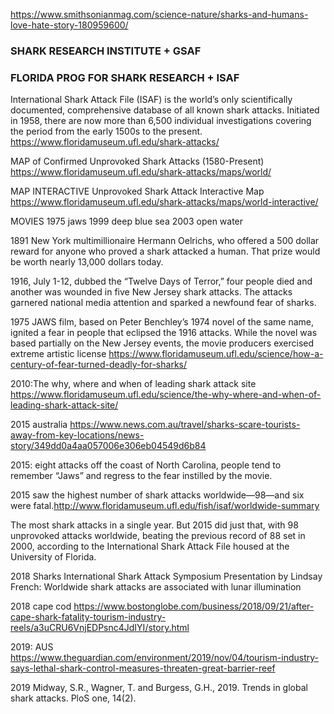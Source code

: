 
https://www.smithsonianmag.com/science-nature/sharks-and-humans-love-hate-story-180959600/

### SHARK RESEARCH INSTITUTE + GSAF 

### FLORIDA PROG FOR SHARK RESEARCH + ISAF
International Shark Attack File (ISAF) is the world’s only scientifically documented, comprehensive database of all known shark attacks. Initiated in 1958, there are now more than 6,500 individual investigations covering the period from the early 1500s to the present.
https://www.floridamuseum.ufl.edu/shark-attacks/

MAP of Confirmed Unprovoked Shark Attacks (1580-Present) https://www.floridamuseum.ufl.edu/shark-attacks/maps/world/

MAP INTERACTIVE Unprovoked Shark Attack Interactive Map
https://www.floridamuseum.ufl.edu/shark-attacks/maps/world-interactive/


MOVIES
1975 jaws
1999 deep blue sea
2003 open water

1891 New York multimillionaire Hermann Oelrichs, who offered a 500 dollar reward for anyone who proved a shark attacked a human. That prize would be worth nearly 13,000 dollars today.

1916, July 1-12, dubbed the “Twelve Days of Terror,” four people died and another was wounded in five New Jersey shark attacks. The attacks garnered national media attention and sparked a newfound fear of sharks.

1975 JAWS film, based on Peter Benchley’s 1974 novel of the same name, ignited a fear in people that eclipsed the 1916 attacks. While the novel was based partially on the New Jersey events, the movie producers exercised extreme artistic license
https://www.floridamuseum.ufl.edu/science/how-a-century-of-fear-turned-deadly-for-sharks/

2010:The why, where and when of leading shark attack site https://www.floridamuseum.ufl.edu/science/the-why-where-and-when-of-leading-shark-attack-site/

2015 australia
https://www.news.com.au/travel/sharks-scare-tourists-away-from-key-locations/news-story/349dd0a4aa057006e306eb04549d6b84

2015: eight attacks off the coast of North Carolina, people tend to remember “Jaws” and regress to the fear instilled by the movie.

2015 saw the highest number of shark attacks worldwide—98—and six were fatal.http://www.floridamuseum.ufl.edu/fish/isaf/worldwide-summary

The most shark attacks in a single year. But 2015 did just that, with 98 unprovoked attacks worldwide, beating the previous record of 88 set in 2000, according to the International Shark Attack File housed at the University of Florida.

2018 Sharks International Shark Attack Symposium Presentation by Lindsay French: Worldwide shark attacks are associated with lunar illumination

2018 cape cod
https://www.bostonglobe.com/business/2018/09/21/after-cape-shark-fatality-tourism-industry-reels/a3uCRU6VnjEDPsnc4JdIYI/story.html

2019: AUS https://www.theguardian.com/environment/2019/nov/04/tourism-industry-says-lethal-shark-control-measures-threaten-great-barrier-reef

2019 Midway, S.R., Wagner, T. and Burgess, G.H., 2019. Trends in global shark attacks. PloS one, 14(2).

